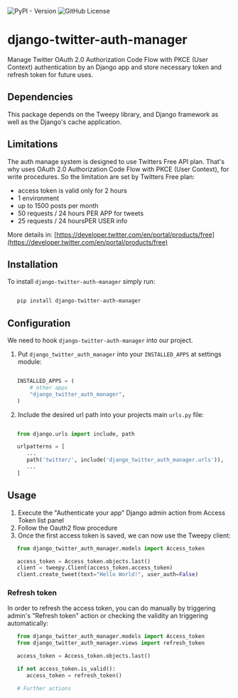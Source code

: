 ![PyPI - Version](https://img.shields.io/pypi/v/django-twitter-auth-manager?color=blue)
![GitHub License](https://img.shields.io/github/license/codesyntax/django-twitter-auth-manager%20)

# django-twitter-auth-manager

Manage Twitter OAuth 2.0 Authorization Code Flow with PKCE (User Context) authentication by an Django app and store necessary token and refresh token for future uses.

## Dependencies

This package depends on the Tweepy library, and Django framework as well as the Django's cache application.

## Limitations

The auth manage system is designed to use Twitters Free API plan. That's why uses OAuth 2.0 Authorization Code Flow with PKCE (User Context), for write procedures. So the limitation are set by Twitters Free plan:

- access token is valid only for 2 hours
- 1 environment
- up to 1500 posts per month
- 50 requests / 24 hours PER APP for tweets
- 25 requests / 24 hoursPER USER info

More details in: [https://developer.twitter.com/en/portal/products/free](https://developer.twitter.com/en/portal/products/free)

## Installation

To install `django-twitter-auth-manager` simply run:

```bash

   pip install django-twitter-auth-manager
```

## Configuration

We need to hook `django-twitter-auth-manager` into our project.

1. Put `django_twitter_auth_manager` into your `INSTALLED_APPS` at settings module:

```python

   INSTALLED_APPS = (
       # other apps
       "django_twitter_auth_manager",
   )
```

2. Include the desired url path into your projects main `urls.py` file:

```python

   from django.urls import include, path

   urlpatterns = [
      ...
      path('twitter/', include('django_twitter_auth_manager.urls')),
      ...
   ]
```

## Usage

1. Execute the "Authenticate your app" Django admin action from Access Token list panel
2. Follow the Oauth2 flow procedure
3. Once the first access token is saved, we can now use the Tweepy client:

```python
   from django_twitter_auth_manager.models import Access_token

   access_token = Access_token.objects.last()
   client = tweepy.Client(access_token.access_token)
   client.create_tweet(text="Hello World!", user_auth=False)
```

### Refresh token

In order to refresh the access token, you can do manually by triggering admin's "Refresh token" action or checking the validity an triggering automatically:

```python
   from django_twitter_auth_manager.models import Access_token
   from django_twitter_auth_manager.views import refresh_token

   access_token = Access_token.objects.last()

   if not access_token.is_valid():
      access_token = refresh_token()

   # Further actions
```
